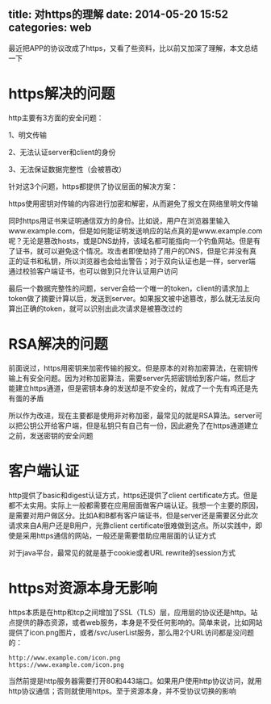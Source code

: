 title: 对https的理解
date: 2014-05-20 15:52
categories: web
---
最近把APP的协议改成了https，又看了些资料，比以前又加深了理解，本文总结一下
<!--more-->

# https解决的问题

http主要有3方面的安全问题：

1、明文传输

2、无法认证server和client的身份

3、无法保证数据完整性（会被篡改）

针对这3个问题，https都提供了协议层面的解决方案：

https使用密钥对传输的内容进行加密和解密，从而避免了报文在网络里明文传输

同时https用证书来证明通信双方的身份。比如说，用户在浏览器里输入www.example.com，但是如何能证明发送响应的站点真的是www.example.com呢？无论是篡改hosts，或是DNS劫持，该域名都可能指向一个钓鱼网站。但是有了证书，就可以避免这个情况。攻击者即使劫持了用户的DNS，但是它并没有真正的证书和私钥，所以浏览器也会给出警告；对于双向认证也是一样，server端通过校验客户端证书，也可以做到只允许认证用户访问

最后一个数据完整性的问题，server会给一个唯一的token，client的请求加上token做了摘要计算以后，发送到server。如果报文被中途篡改，那么就无法反向算出正确的token，就可以识别出此次请求是被篡改过的

# RSA解决的问题

前面说过，https用密钥来加密传输的报文。但是原本的对称加密算法，在密钥传输上有安全问题。因为对称加密算法，需要server先把密钥给到客户端，然后才能建立https通道，但是密钥本身的发送却是不安全的，就成了一个先有鸡还是先有蛋的矛盾

所以作为改进，现在主要都是使用非对称加密，最常见的就是RSA算法。server可以把公钥公开给客户端，但是私钥只有自己有一份，因此避免了在https通道建立之前，发送密钥的安全问题

# 客户端认证

http提供了basic和digest认证方式，https还提供了client certificate方式。但是都不太实用。实际上一般都需要在应用层面做客户端认证。我想一个主要的原因，是需要对用户做区分。比如A和B都有客户端证书，但是server还是需要区分此次请求来自A用户还是B用户，光靠client certificate很难做到这点。所以实践中，即使是采用https通信的网站，一般还是需要借助应用层面的认证方式

对于java平台，最常见的就是基于cookie或者URL rewrite的session方式

# https对资源本身无影响

https本质是在http和tcp之间增加了SSL（TLS）层，应用层的协议还是http。站点提供的静态资源，或者web服务，本身是不受任何影响的。简单来说，比如网站提供了icon.png图片，或者/svc/userList服务，那么用2个URL访问都是没问题的：

```
http://www.example.com/icon.png
https://www.example.com/icon.png
```

当然前提是http服务器需要打开80和443端口。如果用户使用http协议访问，就用http协议通信；否则就使用https。至于资源本身，并不受协议切换的影响